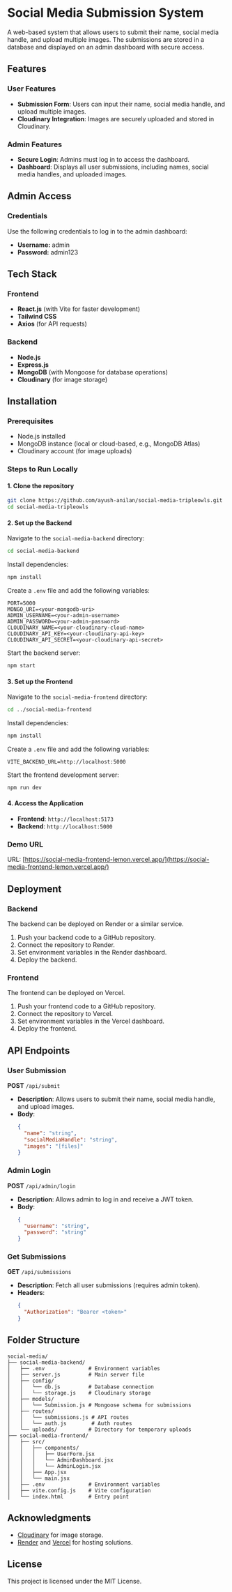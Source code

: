 # Social Media Submission System

A web-based system that allows users to submit their name, social media handle, and upload multiple images. The submissions are stored in a database and displayed on an admin dashboard with secure access.

## Features

### User Features
- **Submission Form**: Users can input their name, social media handle, and upload multiple images.
- **Cloudinary Integration**: Images are securely uploaded and stored in Cloudinary.

### Admin Features
- **Secure Login**: Admins must log in to access the dashboard.
- **Dashboard**: Displays all user submissions, including names, social media handles, and uploaded images.
  
## Admin Access

### Credentials
Use the following credentials to log in to the admin dashboard:
- **Username:** admin
- **Password:** admin123

## Tech Stack

### Frontend
- **React.js** (with Vite for faster development)
- **Tailwind CSS**
- **Axios** (for API requests)

### Backend
- **Node.js**
- **Express.js**
- **MongoDB** (with Mongoose for database operations)
- **Cloudinary** (for image storage)

## Installation

### Prerequisites
- Node.js installed
- MongoDB instance (local or cloud-based, e.g., MongoDB Atlas)
- Cloudinary account (for image uploads)

### Steps to Run Locally

#### 1. Clone the repository
```bash
git clone https://github.com/ayush-anilan/social-media-tripleowls.git
cd social-media-tripleowls
```

#### 2. Set up the Backend

Navigate to the `social-media-backend` directory:
```bash
cd social-media-backend
```

Install dependencies:
```bash
npm install
```

Create a `.env` file and add the following variables:
```env
PORT=5000
MONGO_URI=<your-mongodb-uri>
ADMIN_USERNAME=<your-admin-username>
ADMIN_PASSWORD=<your-admin-password>
CLOUDINARY_NAME=<your-cloudinary-cloud-name>
CLOUDINARY_API_KEY=<your-cloudinary-api-key>
CLOUDINARY_API_SECRET=<your-cloudinary-api-secret>
```

Start the backend server:
```bash
npm start
```

#### 3. Set up the Frontend

Navigate to the `social-media-frontend` directory:
```bash
cd ../social-media-frontend
```

Install dependencies:
```bash
npm install
```

Create a `.env` file and add the following variables:
```env
VITE_BACKEND_URL=http://localhost:5000
```

Start the frontend development server:
```bash
npm run dev
```

#### 4. Access the Application
- **Frontend**: `http://localhost:5173`
- **Backend**: `http://localhost:5000`

### Demo URL
URL: [https://social-media-frontend-lemon.vercel.app/](https://social-media-frontend-lemon.vercel.app/)

## Deployment

### Backend
The backend can be deployed on Render or a similar service.

1. Push your backend code to a GitHub repository.
2. Connect the repository to Render.
3. Set environment variables in the Render dashboard.
4. Deploy the backend.

### Frontend
The frontend can be deployed on Vercel.

1. Push your frontend code to a GitHub repository.
2. Connect the repository to Vercel.
3. Set environment variables in the Vercel dashboard.
4. Deploy the frontend.

## API Endpoints

### User Submission
**POST** `/api/submit`
- **Description**: Allows users to submit their name, social media handle, and upload images.
- **Body**:
  ```json
  {
    "name": "string",
    "socialMediaHandle": "string",
    "images": "[files]"
  }
  ```

### Admin Login
**POST** `/api/admin/login`
- **Description**: Allows admin to log in and receive a JWT token.
- **Body**:
  ```json
  {
    "username": "string",
    "password": "string"
  }
  ```

### Get Submissions
**GET** `/api/submissions`
- **Description**: Fetch all user submissions (requires admin token).
- **Headers**:
  ```json
  {
    "Authorization": "Bearer <token>"
  }
  ```

## Folder Structure
```
social-media/
├── social-media-backend/
│   ├── .env              # Environment variables
│   ├── server.js         # Main server file
│   ├── config/
│   │   └── db.js         # Database connection
│   │   └── storage.js    # Cloudinary storage 
│   ├── models/
│   │   └── Submission.js # Mongoose schema for submissions
│   ├── routes/
│   │   └── submissions.js # API routes
│   │   └── auth.js        # Auth routes
│   └── uploads/          # Directory for temporary uploads
├── social-media-frontend/
│   ├── src/
│   │   ├── components/
│   │   │   ├── UserForm.jsx
│   │   │   └── AdminDashboard.jsx
│   │   │   └── AdminLogin.jsx
│   │   ├── App.jsx
│   │   └── main.jsx
│   ├── .env              # Environment variables
│   ├── vite.config.js    # Vite configuration
│   └── index.html        # Entry point
```

## Acknowledgments
- [Cloudinary](https://cloudinary.com/) for image storage.
- [Render](https://render.com/) and [Vercel](https://vercel.com/) for hosting solutions.

## License
This project is licensed under the MIT License.

